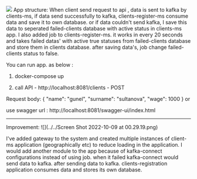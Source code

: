 

![](../../clm.png)
App structure:
When client send request to api , data is sent to kafka by clients-ms,
if data send successfully to kafka,  clients-register-ms consume data and save it to own database.
or
if data couldn't send kafka, I save this data to seperated failed-clients database with active status in clients-ms app.
I also added job to clients-register-ms. it works in every 20 seconds and takes failed datas' with active true statuses from failed-clients database and store them in clients database.
after saving data's, job change failed-clients status to false.


You can run app. as below : 

1. docker-compose up

2. call API -  http://localhost:8081/clients - POST

Request body:
{
"name": "gunel",
"surname": "sultanova",
"wage": 1000
}
or 

use 
swagger url : http://localhost:8081/swagger-ui/index.html

--------------------


Improvement:
![](../../Screen Shot 2022-10-09 at 00.29.19.png)


I've added gateway to the system and created multiple instances of client-ms application (geographically etc) to reduce loading in the application.
I would add another module to the app because of kafka-connect configurations instead of using job. when it failed kafka-connect would send data to kafka.
after sending data to kafka. clients-registration application consumes data and stores its own database.